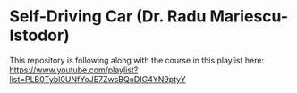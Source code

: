 # Self-Driving Car (Dr. Radu Mariescu-Istodor)

This repository is following along with the course in this playlist here:
https://www.youtube.com/playlist?list=PLB0Tybl0UNfYoJE7ZwsBQoDIG4YN9ptyY
